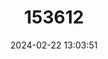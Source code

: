 ---
title: "153612"
category: "Ombrastacoides parvicaudatus"
draft: false
date: 2024-02-22 13:03:51
languages:
  English: ["Short-tailed Rain Crayfish"]
---